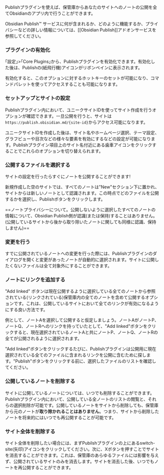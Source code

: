 Publishプラグインを使えば、保管庫からあなたのサイトへのノートの公開を全てObsidianのアプリ内で行うことができます。

Obsidian Publish™ サービスに何が含まれるか、どのように機能するか、プライバシーなどの詳しい情報については、[[Obsidian Publish]]アドオンサービスを参照してください。

### プラグインの有効化

｢設定｣>｢Core Plugins｣から、Publishプラグインを有効化できます。有効化した後は、Publishの(紙飛行機)アイコンがリボンペインに表示されます。

有効化すると、このオプションに対するホットキーのセットが可能になり、コマンドパレットを使ってアクセスすることも可能になります。

### セットアップとサイトの設定

Publishプラグイン内において、ユニークサイトIDを使ってサイト作成を行うオプションが確認できます。一旦公開を行うと、サイトは`https://publish.obisidian.md/{site-id}`からアクセス可能になります。

ユニークサイトIDを作成した後は、サイト名やホームページ選択、テーマ設定、グラフビューや目次などの様々な要素を有効にするなどの設定が可能になります。Publishプラグイン項目上のサイト名付近にある歯車アイコンをクリックすることでこれらのオプションを切り替えられます。

### 公開するファイルを選択する

サイトの設定を行ったらすぐにノートを公開することができます!

新規作成した空のサイトでは、すべてのノートは"New"セクション下に置かれ、サイトからは新しいノートとして認識されます。この時点でどのファイルを公開するかを選択し、Publishボタンをクリックします。

==ノートプライバシーについて。公開しないように選択したすべてのノートの情報について、Obsidian Publish側が認識(または保持)することはありません。(公開しているサイトから後から取り除いたノートに関しても同様に認識、保持しません)==

### 変更を行う

すでに公開されているノートへの変更を行った際には、Publishプラグインのダイアログを開くと変更があったノートが自動的に選択されます。サイトに公開したくないファイルは全て対象外にすることができます。

### ノートにリンクを追加する

"Add linked" ボタンは現在公開するように選択している全てのノートから参照されている(リンクされている)保管庫内の全てのノートを含めて公開するオプションです。これは、公開しているサイトにおいて全てのリンクが有効になるようにする良い方法です。

例として、ノートAを選択して公開すると仮定しましょう。ノートAがノートP、ノートQ、ノートRへのリンクを持っていたとして、"Add linked"ボタンをクリックすると、現在選択されているノートAと共にノートP、ノートQ、ノートRの全てが公開されるように選択されます。

"Add linked"ボタンをクリックするたびに、Publishプラグインは公開用に現在選択されている全てのファイルに含まれるリンクを公開に含むために探します。"Publish"ボタンをクリックする前に、選択したファイルのリストを確認してください。

### 公開しているノートを削除する

サイトに公開しているノートについては、いつでも削除することができます。Publishプラグイン内において、公開している全ノートのリストの閲覧と、それらの選択削除が可能です。公開しているノートをサイトから削除しても、保管庫から元のノートが**取り除かれることはありません**。つまり、サイトから削除したノートを将来的にはいつでも再公開することが可能です。

### サイト全体を削除する

サイト全体を削除したい場合には、まずPubilshプラグインの上にあるswitch-site(矢印)アイコンをクリックしてください。次に、Xボタンを押すことでサイトを消去することができます。これは、保管庫のあらゆるファイルには影響を与えず、公開されているサイトのみを消去します。サイトを消去した後、いつでもノートを再公開することができます。